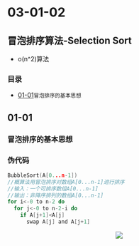# 03-01-02
## 冒泡排序算法-Selection Sort

* o(n^2)算法

### 目录
* [01-01](https://github.com/TYRMars/AlgorithmLearn/tree/master/Algorithms/03-01-01#01-01)`冒泡排序的基本思想`

## 01-01
### 冒泡排序的基本思想

### 伪代码

```c
BubbleSort(A[0...n-1])
//概算法用冒泡排序对数组A[0...n-1]进行排序
//输入：一个可排序数组A[0...n-1]
//输出：非降序排列的数组A[0...n-1]
for i<-0 to n-2 do
  for j<-0 to n-2-i do
    if A[j+1]<A[j]
      swap A[j] and A[j+1]
```


<p align="center"><img src="http://www.2cto.com/uploadfile/Collfiles/20160918/20160918092144584.gif" /></p>
